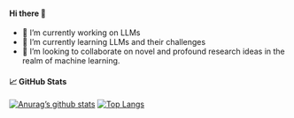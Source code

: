 #### Hi there 👋

- 🔭 I’m currently working on LLMs
- 🌱 I’m currently learning LLMs and their challenges
- 👯 I’m looking to collaborate on novel and profound research ideas in the realm of machine learning.


#### 📈 GitHub Stats 
[![Anurag’s github stats](https://github-readme-stats.vercel.app/api?username=Elktrn)](https://github.com/e)
[![Top Langs](https://github-readme-stats.vercel.app/api/top-langs/?username=Elktrn&layout=compact)](https://github.com/e)
